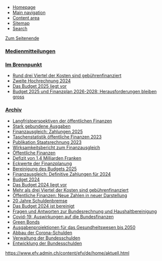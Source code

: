 <!--
                                Source URL: https://www.efv.admin.ch/efv/de/home/aktuell.html
                                Page ID: 11
                                -->

                                

* [Homepage](/efv/de/home.html)
* [Main navigation](#main-navigation)
* [Content area](#content)
* [Sitemap](#site-map)
* [Search](#search-field)
















[Zum Seitenende](#context-sidebar)






### [Medienmitteilungen](/efv/de/home/aktuell/nsb-news_list.html "Medienmitteilungen")


### [Im Brennpunkt](/efv/de/home/aktuell/brennpunkt.html "Im Brennpunkt")


* [Rund drei Viertel der Kosten sind gebührenfinanziert](/efv/de/home/aktuell/brennpunkt/gebuehrenfinanzierung-22.html "Rund drei Viertel der Kosten sind gebührenfinanziert")
* [Zweite Hochrechnung 2024](/efv/de/home/aktuell/brennpunkt/hochrechnung.html "Zweite Hochrechnung 2024")
* [Das Budget 2025 liegt vor](/efv/de/home/aktuell/brennpunkt/voranschlag-2025.html "Das Budget 2025 liegt vor ")
* [Budget 2025 und Finanzplan 2026\-2028: Herausforderungen bleiben gross](/efv/de/home/aktuell/brennpunkt/budget-2025-fp-26-28.html "Budget 2025 und Finanzplan 2026-2028: Herausforderungen bleiben gross ")




### [Archiv](/efv/de/home/aktuell/a.html "Archiv")


* [Langfristperspektiven der öffentlichen Finanzen](/efv/de/home/aktuell/a/langfristperspektiven.html "Langfristperspektiven der öffentlichen Finanzen ")
* [Stark gebundene Ausgaben](/efv/de/home/aktuell/a/stark-geb-ausgaben.html "Stark gebundene Ausgaben")
* [Finanzausgleich: Zahlungen 2025](/efv/de/home/aktuell/a/finanzausgleich-2025.html "Finanzausgleich: Zahlungen 2025")
* [Taschenstatistik öffentliche Finanzen 2023](/efv/de/home/aktuell/a/taschenstatistik.html "Taschenstatistik öffentliche Finanzen 2023")
* [Publikation Staatsrechnung 2023](/efv/de/home/aktuell/a/rechnung-2023.html "Publikation Staatsrechnung 2023")
* [Wirksamkeitsbericht zum Finanzausgleich](/efv/de/home/aktuell/a/wirksamkeitsbericht.html "Wirksamkeitsbericht zum Finanzausgleich")
* [Öffentliche Finanzen](/efv/de/home/aktuell/a/oeffentliche-finanzen-2024.html "Öffentliche Finanzen ")
* [Defizit von 1,4 Milliarden Franken](/efv/de/home/aktuell/a/rechnungsergebniss.html "Defizit von 1,4 Milliarden Franken ")
* [Eckwerte der Finanzplanung](/efv/de/home/aktuell/a/legislaturfinanzplanung.html "Eckwerte der Finanzplanung ")
* [Bereinigung des Budgets 2025](/efv/de/home/aktuell/a/budget-2025.html "Bereinigung des Budgets 2025")
* [Finanzausgleich: Definitive Zahlungen für 2024](/efv/de/home/aktuell/a/finanzausgleich.html "Finanzausgleich: Definitive Zahlungen für 2024")
* [Budget 2024](/efv/de/home/aktuell/a/budgetdebatte.html "Budget 2024")
* [Das Budget 2024 liegt vor](/efv/de/home/aktuell/a/voranschlag-2024.html "Das Budget 2024 liegt vor ")
* [Mehr als drei Viertel der Kosten sind gebührenfinanziert](/efv/de/home/aktuell/a/gebuehrenfinanzierung.html "Mehr als drei Viertel der Kosten sind gebührenfinanziert")
* [Öffentliche Finanzen: Neue Zahlen in neuer Darstellung](/efv/de/home/aktuell/a/finanzstatistik.html "Öffentliche Finanzen: Neue Zahlen in neuer Darstellung")
* [20 Jahre Schuldenbremse](/efv/de/home/aktuell/a/schuldenbremse.html "20 Jahre Schuldenbremse")
* [Das Budget 2024 ist bereinigt](/efv/de/home/aktuell/a/budget-2024.html "Das Budget 2024 ist bereinigt")
* [Fragen und Antworten zur Bundesrechnung und Haushaltbereinigung](/efv/de/home/aktuell/a/br-haushaltbereinigung.html "Fragen und Antworten zur Bundesrechnung und Haushaltbereinigung")
* [Covid\-19: Auswirkungen auf die Bundesfinanzen](/efv/de/home/aktuell/a/covid19.html "Covid-19: Auswirkungen auf die Bundesfinanzen")
* [Green Bonds](/efv/de/home/aktuell/a/greenbonds.html "Green Bonds ")
* [Ausgabenprojektionen für das Gesundheitswesen bis 2050](/efv/de/home/aktuell/a/gesundheitswesen.html "Ausgabenprojektionen für das Gesundheitswesen bis 2050")
* [Abbau der Corona\-Schulden](/efv/de/home/aktuell/a/schuldenabbau.html "Abbau der Corona-Schulden ")
* [Verwaltung der Bundesschulden](/efv/de/home/aktuell/a/tresoreriebericht.html "Verwaltung der Bundesschulden")
* [Entwicklung der Bundesschulden](/efv/de/home/aktuell/a/ent-schulden-historisch.html "Entwicklung der Bundesschulden")









https://www.efv.admin.ch/content/efv/de/home/aktuell.html








